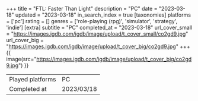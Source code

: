 +++
title = "FTL: Faster Than Light"
description = "PC"
date = "2023-03-18"
updated = "2023-03-18"
in_search_index = true
[taxonomies]
platforms = ['pc']
rating = []
genres = ['role-playing (rpg)', 'simulator', 'strategy', 'indie']
[extra]
subtitle = "PC"
completed_at = "2023-03-18"
url_cover_small = "https://images.igdb.com/igdb/image/upload/t_cover_small/co2gd9.jpg"
url_cover_big = "https://images.igdb.com/igdb/image/upload/t_cover_big/co2gd9.jpg"
+++
{{ image(src="https://images.igdb.com/igdb/image/upload/t_cover_big/co2gd9.jpg") }}

|              |            |
| ------------ | ---------- |
| Played platforms    | PC |
| Completed at | 2023/03/18 |

